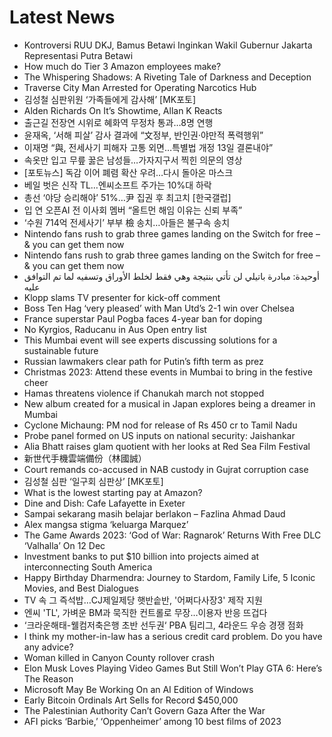 # Latest News
-  Kontroversi RUU DKJ, Bamus Betawi Inginkan Wakil Gubernur Jakarta Representasi Putra Betawi
-  How much do Tier 3 Amazon employees make?
-  The Whispering Shadows: A Riveting Tale of Darkness and Deception
-  Traverse City Man Arrested for Operating Narcotics Hub
-  김성철 심판위원 ‘가족들에게 감사해’ [MK포토]
-  Alden Richards On It’s Showtime, Allan K Reacts
-  출근길 전장연 시위로 혜화역 무정차 통과…8명 연행
-  윤재옥, ‘서해 피살’ 감사 결과에 “文정부, 반인권·야만적 폭력행위”
-  이재명 “與, 전세사기 피해자 고통 외면…특별법 개정 13일 결론내야”
-  속옷만 입고 무릎 꿇은 남성들…가자지구서 찍힌 의문의 영상
-  [포토뉴스] 독감 이어 폐렴 확산 우려…다시 돌아온 마스크
-  베일 벗은 신작 TL…엔씨소프트 주가는 10%대 하락
-  총선 ‘야당 승리해야’ 51%…尹 집권 후 최고치 [한국갤럽]
-  입 연 오픈AI 전 이사회 멤버 “올트먼 해임 이유는 신뢰 부족”
-  ‘수원 714억 전세사기’ 부부 檢 송치…아들은 불구속 송치
-  Nintendo fans rush to grab three games landing on the Switch for free – & you can get them now
-  Nintendo fans rush to grab three games landing on the Switch for free – & you can get them now
-  أوحيدة: مبادرة باتيلي لن تأتي بنتيجة وهي فقط لخلط الأوراق وتسفيه لما تم التوافق عليه
-  Klopp slams TV presenter for kick-off comment
-  Boss Ten Hag ‘very pleased’ with Man Utd’s 2-1 win over Chelsea
-  France superstar Paul Pogba faces 4-year ban for doping
-  No Kyrgios, Raducanu in Aus Open entry list
-  This Mumbai event will see experts discussing solutions for a sustainable future
-  Russian lawmakers clear path for Putin’s fifth term as prez
-  Christmas 2023: Attend these events in Mumbai to bring in the festive cheer
-  Hamas threatens violence if Chanukah march not stopped
-  New album created for a musical in Japan explores being a dreamer in Mumbai
-  Cyclone Michaung: PM nod for release of Rs 450 cr to Tamil Nadu
-  Probe panel formed on US inputs on national security: Jaishankar
-  Alia Bhatt raises glam quotient with her looks at Red Sea Film Festival
-  新世代手機雲端備份（林國誠）
-  Court remands co-accused in NAB custody in Gujrat corruption case
-  김성철 심판 ‘일구회 심판상’ [MK포토]
-  What is the lowest starting pay at Amazon?
-  Dine and Dish: Cafe Lafayette in Exeter
-  Sampai sekarang masih belajar berlakon – Fazlina Ahmad Daud
-  Alex mangsa stigma ‘keluarga Marquez’
-  The Game Awards 2023: ‘God of War: Ragnarok’ Returns With Free DLC ‘Valhalla’ On 12 Dec
-  Investment banks to put $10 billion into projects aimed at interconnecting South America
-  Happy Birthday Dharmendra: Journey to Stardom, Family Life, 5 Iconic Movies, and Best Dialogues
-  TV 속 그 즉석밥…CJ제일제당 햇반솥반, '어쩌다사장3' 제작 지원
-  엔씨 'TL', 가벼운 BM과 묵직한 컨트롤로 무장…이용자 반응 뜨겁다
-  ‘크라운해태-웰컴저축은행 초반 선두권‘ PBA 팀리그, 4라운드 우승 경쟁 점화
-  I think my mother-in-law has a serious credit card problem. Do you have any advice?
-  Woman killed in Canyon County rollover crash
-  Elon Musk Loves Playing Video Games But Still Won’t Play GTA 6: Here’s The Reason
-  Microsoft May Be Working On an AI Edition of Windows
-  Early Bitcoin Ordinals Art Sells for Record $450,000
-  The Palestinian Authority Can’t Govern Gaza After the War
-  AFI picks ‘Barbie,’ ‘Oppenheimer’ among 10 best films of 2023
